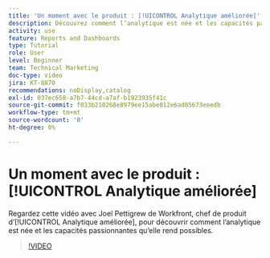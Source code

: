 ```yaml
---
title: 'Un moment avec le produit : [!UICONTROL Analytique améliorée]'
description: Découvrez comment l’analytique est née et les capacités passionnantes qu’elle rend possibles avec Joel Pettigrew, chef de produit d’[!UICONTROL Analytique améliorée].
activity: use
feature: Reports and Dashboards
type: Tutorial
role: User
level: Beginner
team: Technical Marketing
doc-type: video
jira: KT-8870
recommendations: noDisplay,catalog
exl-id: 037ec658-a7b7-44cd-a7af-b1923935f41c
source-git-commit: f033b210268e8979ee15abe812e6ad85673eeedb
workflow-type: tm+mt
source-wordcount: '0'
ht-degree: 0%

---
```


# Un moment avec le produit : [!UICONTROL Analytique améliorée]

Regardez cette vidéo avec Joel Pettigrew de Workfront, chef de produit d’[!UICONTROL Analytique améliorée], pour découvrir comment l’analytique est née et les capacités passionnantes qu’elle rend possibles.

>[!VIDEO](https://video.tv.adobe.com/v/335042/?quality=12&learn=on)
